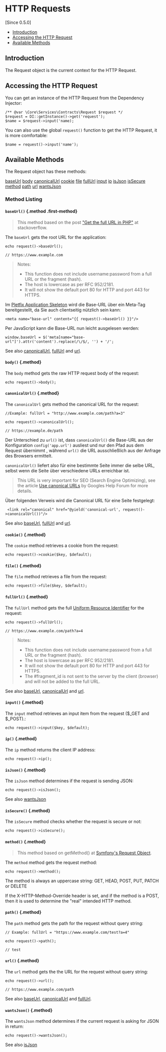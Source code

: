 # HTTP Requests

[Since 0.5.0]

- [Introduction](#introduction)
- [Accessing the HTTP Request](#accessing)
- [Available Methods](#available-methods)

<a name="introduction"></a>
## Introduction

The Request object is the current context for the HTTP Request.

<a name="accessing"></a>
## Accessing the HTTP Request

You can get an instance of the HTTP Request from the Dependency Injector:

    /** @var \Core\Services\Contracts\Request $request */
    $request = DI::getInstance()->get('request');
    $name = $request->input('name);
    
You can also use the global `request()` function to get the HTTP Request, it is more comfortable:
       
    $name = request()->input('name');


<a name="available-methods"></a>
## Available Methods

The Request object has these methods:

<div class="method-list" markdown="1">

[baseUrl](#method-base-url)
[body](#method-body)
[canonicalUrl](#method-canonical-url)
[cookie](#method-cookie)
[file](#method-file)
[fullUrl](#method-full-url)
[input](#method-input)
[ip](#method-ip)
[isJson](#method-is-json)
[isSecure](#method-is-secure)
[method](#method-method)
[path](#method-path)
[url](#method-url)
[wantsJson](#method-wants-json)

</div>

<a name="method-listing"></a>
### Method Listing

<a name="method-base-url"></a>
#### `baseUrl()` {.method .first-method}

> This method based on the post ["Get the full URL in PHP"](http://stackoverflow.com/questions/6768793/get-the-full-url-in-php) at stackoverflow.    

The `baseUrl` gets the root URL for the application:

    echo request()->baseUrl();

    // https://www.example.com
    
> Notes:
> - This function does not include username:password from a full URL or the fragment (hash).
> - The host is lowercase as per RFC 952/2181.
> - It will not show the default port 80 for HTTP and port 443 for HTTPS.    

Im [Pletfix Application Skeleton](https://github.com/pletfix/app) wird die Base-URL über ein Meta-Tag bereitgestellt, da Sie auch clientseitig nützlich sein kann: 
  
    <meta name="base-url" content="{{ request()->baseUrl() }}"/>

Per JavaScript kann die Base-URL nun leicht ausgelesen werden:

    window.baseUrl = $('meta[name="base-url"]').attr('content').replace(/\/$/, '') + '/';

See also [canonicalUrl](#method-canonical-url), [fullUrl](#method-full-url) and [url](#method-url).


<a name="method-body"></a>
#### `body()` {.method}

The `body` method gets the raw HTTP request body of the request:

    echo request()->body();
    

<a name="method-canonical-url"></a>
#### `canonicalUrl()` {.method}

The `canonicalUrl` gets method the canonical URL for the request:

    //Example: fullUrl = "http://www.example.com/path?a=3"

    echo request()->canonicalUrl();

    // https://example.de/path
  
Der Unterschied zu `url()` ist, dass `canonicalUrl()` die Base-URL aus der Konfiguration `config('app.url')` ausliest 
und nur den Pfad aus dem Request übernimmt , während `url()` die URL ausschließlich aus der Anfrage des Browsers ermittelt.

`canonicalUrl()` liefert also für eine bestimmte Seite immer die selbe URL, selbst wenn die Seite über verschiedene URLs erreichbar ist.

> This URL is very important for SEO (Search Engine Optimizing), see the article 
> [Use canonical URLs](https://support.google.com/webmasters/answer/139066?hl=en) by Googles Help Forum for more details.

Über folgenden Verweis wird die Canonical URL für eine Seite festgelegt:
 
     <link rel="canonical" href="@yield('canonical-url', request()->canonicalUrl())"/>
     
See also [baseUrl](#method-base-url), [fullUrl](#method-full-url) and [url](#method-url).


<a name="method-cookie"></a>
#### `cookie()` {.method}

The `cookie` method retrieves a cookie from the request:

    echo request()->cookie($key, $default);
    

<a name="method-file"></a>
#### `file()` {.method}

The `file` method retrieves a file from the request:

    echo request()->file($key, $default);
    

<a name="method-full-url"></a>
#### `fullUrl()` {.method}

The `fullUrl` method gets the full [Uniform Resource Identifier](https://en.wikipedia.org/wiki/Uniform_Resource_Identifier) for the request:

    echo request()->fullUrl();

    // https://www.example.com/path?a=4
  
> Notes:
> - This function does not include username:password from a full URL or the fragment (hash).
> - The host is lowercase as per RFC 952/2181.
> - It will not show the default port 80 for HTTP and port 443 for HTTPS.
> - The #fragment_id is not sent to the server by the client (browser) and will not be added to the full URL.    

See also [baseUrl](#method-full-url), [canonicalUrl](#method-canonical-url) and [url](#method-url).


<a name="method-input"></a>
#### `input()` {.method}

The `input` method retrieves an input item from the request ($_GET and $_POST).:

    echo request()->input($key, $default);
    

<a name="method-ip"></a>
#### `ip()` {.method}

The `ip` method returns the client IP address:

    echo request()->ip();
    

<a name="method-is-json"></a>
#### `isJson()` {.method}

The `isJson` method determines if the request is sending JSON:

    echo request()->isJson();
    
See also [wantsJson](#method-wants-json)


<a name="method-is-secure"></a>
#### `isSecure()` {.method}

The `isSecure` method checks whether the request is secure or not:

    echo request()->isSecure();
    

<a name="method-method"></a>
#### `method()` {.method}

> This method based on getMethod() at [Symfony's Request Object](https://github.com/symfony/http-foundation/blob/3.2/Request.php).

The `method` method gets the request method:

    echo request()->method();

    
The method is always an uppercase string: GET, HEAD, POST, PUT, PATCH or DELETE

If the X-HTTP-Method-Override header is set, and if the method is a POST, then it is used to determine the "real" intended HTTP method.

     
<a name="method-path"></a>
#### `path()` {.method}

The `path` method gets the path for the request without query string:

    // Example: fullUrl = "https://www.example.com/test?a=4"
    
    echo request()->path();

    // test
    

<a name="method-url"></a>
#### `url()` {.method}

The `url` method gets the the URL for the request without query string:

    echo request()->url();

    // https://www.example.com/path
  
See also [baseUrl](#method-base-url), [canonicalUrl](#method-canonical-url) and [fullUrl](#method-full-url).

    
<a name="method-wants-json"></a>
#### `wantsJson()` {.method}

The `wantsJson` method determines if the current request is asking for JSON in return:

    echo request()->wantsJson();
    
See also [isJson](#method-is-json)
